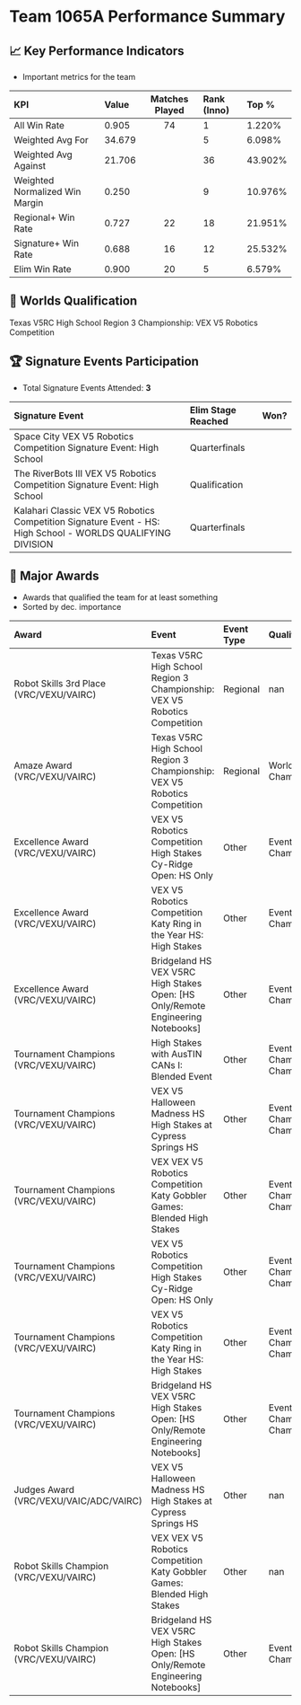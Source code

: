 # Team 1065A Performance Summary

## 📈 Key Performance Indicators
- Important metrics for the team

| KPI | Value | Matches Played | Rank (Inno) | Top % |
|:---|:-----|:--------------:|:----|:-----|
| All Win Rate | 0.905 | 74 | 1 | 1.220% |
| Weighted Avg For | 34.679 |  | 5 | 6.098% |
| Weighted Avg Against | 21.706 |  | 36 | 43.902% |
| Weighted Normalized Win Margin | 0.250 |  | 9 | 10.976% |
| Regional+ Win Rate | 0.727 | 22 | 18 | 21.951% |
| Signature+ Win Rate | 0.688 | 16 | 12 | 25.532% |
| Elim Win Rate | 0.900 | 20 | 5 | 6.579% |


## 🎯 Worlds Qualification
Texas V5RC High School Region 3 Championship: VEX V5 Robotics Competition

## 🏆 Signature Events Participation
- Total Signature Events Attended: **3**

| Signature Event | Elim Stage Reached | Won? |
|:----------------|:-------------------|:----|
| Space City VEX V5 Robotics Competition Signature Event: High School | Quarterfinals |  |
| The RiverBots III VEX V5 Robotics Competition Signature Event: High School | Qualification |  |
| Kalahari Classic VEX V5 Robotics Competition Signature Event - HS: High School - WORLDS QUALIFYING DIVISION | Quarterfinals |  |


## 🥇 Major Awards
- Awards that qualified the team for at least something
- Sorted by dec. importance

| Award | Event | Event Type | Qualification |
|:------|:------|:-----------|:--------------|
| Robot Skills 3rd Place (VRC/VEXU/VAIRC) | Texas V5RC High School Region 3 Championship: VEX V5 Robotics Competition | Regional | nan |
| Amaze Award (VRC/VEXU/VAIRC) | Texas V5RC High School Region 3 Championship: VEX V5 Robotics Competition | Regional | World Championship |
| Excellence Award (VRC/VEXU/VAIRC) | VEX V5 Robotics Competition High Stakes Cy-Ridge Open: HS Only | Other | Event Region Championship |
| Excellence Award (VRC/VEXU/VAIRC) | VEX V5 Robotics Competition Katy Ring in the Year HS: High Stakes | Other | Event Region Championship |
| Excellence Award (VRC/VEXU/VAIRC) | Bridgeland HS VEX V5RC High Stakes Open: [HS Only/Remote Engineering Notebooks] | Other | Event Region Championship |
| Tournament Champions (VRC/VEXU/VAIRC) | High Stakes with AusTIN CANs I: Blended Event | Other | Event Region Championship;UIL Championship |
| Tournament Champions (VRC/VEXU/VAIRC) | VEX V5 Halloween Madness HS High Stakes at Cypress Springs HS | Other | Event Region Championship;UIL Championship |
| Tournament Champions (VRC/VEXU/VAIRC) | VEX VEX V5 Robotics Competition Katy Gobbler Games: Blended High Stakes | Other | Event Region Championship;UIL Championship |
| Tournament Champions (VRC/VEXU/VAIRC) | VEX V5 Robotics Competition High Stakes Cy-Ridge Open: HS Only | Other | Event Region Championship;UIL Championship |
| Tournament Champions (VRC/VEXU/VAIRC) | VEX V5 Robotics Competition Katy Ring in the Year HS: High Stakes | Other | Event Region Championship;UIL Championship |
| Tournament Champions (VRC/VEXU/VAIRC) | Bridgeland HS VEX V5RC High Stakes Open: [HS Only/Remote Engineering Notebooks] | Other | Event Region Championship;UIL Championship |
| Judges Award (VRC/VEXU/VAIC/ADC/VAIRC) | VEX V5 Halloween Madness HS High Stakes at Cypress Springs HS | Other | nan |
| Robot Skills Champion (VRC/VEXU/VAIRC) | VEX VEX V5 Robotics Competition Katy Gobbler Games: Blended High Stakes | Other | nan |
| Robot Skills Champion (VRC/VEXU/VAIRC) | Bridgeland HS VEX V5RC High Stakes Open: [HS Only/Remote Engineering Notebooks] | Other | Event Region Championship |

